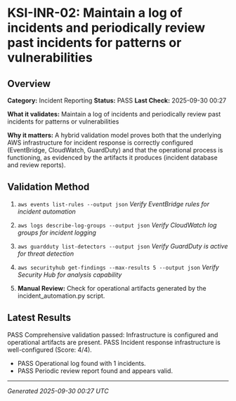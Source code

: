 # KSI-INR-02: Maintain a log of incidents and periodically review past incidents for patterns or vulnerabilities

## Overview

**Category:** Incident Reporting
**Status:** PASS
**Last Check:** 2025-09-30 00:27

**What it validates:** Maintain a log of incidents and periodically review past incidents for patterns or vulnerabilities

**Why it matters:** A hybrid validation model proves both that the underlying AWS infrastructure for incident response is correctly configured (EventBridge, CloudWatch, GuardDuty) and that the operational process is functioning, as evidenced by the artifacts it produces (incident database and review reports).

## Validation Method

1. `aws events list-rules --output json`
   *Verify EventBridge rules for incident automation*

2. `aws logs describe-log-groups --output json`
   *Verify CloudWatch log groups for incident logging*

3. `aws guardduty list-detectors --output json`
   *Verify GuardDuty is active for threat detection*

4. `aws securityhub get-findings --max-results 5 --output json`
   *Verify Security Hub for analysis capability*

5. **Manual Review:** Check for operational artifacts generated by the incident_automation.py script.

## Latest Results

PASS Comprehensive validation passed: Infrastructure is configured and operational artifacts are present. PASS Incident response infrastructure is well-configured (Score: 4/4).
- PASS Operational log found with 1 incidents.
- PASS Periodic review report found and appears valid.

---
*Generated 2025-09-30 00:27 UTC*